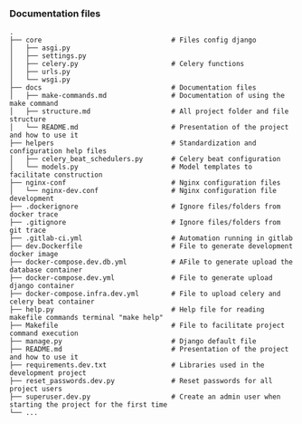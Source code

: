 ### Documentation files
    .
    ├── core                                # Files config django
    │   ├── asgi.py                
    │   ├── settings.py                   
    │   ├── celery.py                       # Celery functions
    │   ├── urls.py                   
    │   └── wsgi.py                         
    ├── docs                                # Documentation files
    │   ├── make-commands.md                # Documentation of using the make command
    │   ├── structure.md                    # All project folder and file structure
    │   └── README.md                       # Presentation of the project and how to use it
    ├── helpers                             # Standardization and configuration help files
    │   ├── celery_beat_schedulers.py       # Celery beat configuration
    │   └── models.py                       # Model templates to facilitate construction
    ├── nginx-conf                          # Nginx configuration files
    │   └── nginx-dev.conf                  # Nginx configuration file development
    ├── .dockerignore                       # Ignore files/folders from docker trace
    ├── .gitignore                          # Ignore files/folders from git trace
    ├── .gitlab-ci.yml                      # Automation running in gitlab
    ├── dev.Dockerfile                      # File to generate development docker image
    ├── docker-compose.dev.db.yml           # AFile to generate upload the database container
    ├── docker-compose.dev.yml              # File to generate upload django container
    ├── docker-compose.infra.dev.yml        # File to upload celery and celery beat container
    ├── help.py                             # Help file for reading makefile commands terminal "make help"
    ├── Makefile                            # File to facilitate project command execution
    ├── manage.py                           # Django default file
    ├── README.md                           # Presentation of the project and how to use it
    ├── requirements.dev.txt                # Libraries used in the development project
    ├── reset_passwords.dev.py              # Reset passwords for all project users
    ├── superuser.dev.py                    # Create an admin user when starting the project for the first time
    └── ...